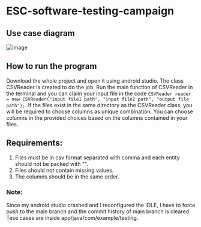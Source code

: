 
# ESC-software-testing-campaign

## Use case diagram
![image](https://user-images.githubusercontent.com/66866227/178204051-01ed0311-ed80-42e6-915a-3947e6fbc121.png)

## How to run the program
Download the whole project and open it using android studio. The class CSVReader is created to do the job. Run the main function of CSVReader in the terminal and you can claim your input file in the code `CSVReader reader = new CSVReader("input file1 path", "input file2 path", "output file path");`. If the files exist in the same directory as the CSVReader class, you will be required to choose columns as unique combination. You can choose columns in the provided choices based on the columns contained in your files.

## Requirements: 
1. Files must be in csv format separated with comma and each entity should not be packed with "".
2. Files should not contain missing values.
3. The columns should be in the same order.


### Note: 
Since my android studio crashed and I reconfigured the IDLE, I have to force push to the main branch and the commit history of main branch is cleared.
Tese cases are inside app/java/com/example/testing.
